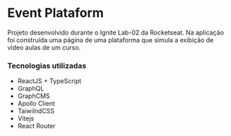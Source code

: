 # Event Plataform 
Projeto desenvolvido durante o Ignite Lab-02 da Rocketseat.
Na aplicação foi construída uma página de uma plataforma que simula a exibição de vídeo aulas de um curso. 

### Tecnologias utilizadas
- ReactJS + TypeScript
- GraphQL
- GraphCMS
- Apollo Client
- TaiwilndCSS
- Vitejs
- React Router
